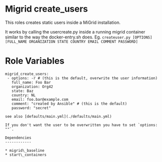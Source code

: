 # Migrid create\_users

This roles creates static users inside a MiGrid installation.

It works by calling the usercreate.py inside a running migrid container similar to the way the docker-entry.sh does.
Eg. `createuser.py [OPTIONS] [FULL_NAME ORGANIZATION STATE COUNTRY EMAIL COMMENT PASSWORD]`

# Role Variables

```
migrid_create_users:
 - options: -r # (this is the default, overwrite the user information)
   full_name: Foo Bar
   organization: Org42
   state: Baz
   country: NL
   email: foo.bar@example.com
   comment: "created by Ansible" # (this is the default)
   password: "secret"

see also [defaults/main.yml](./defaults/main.yml)

If you don't want the user to be overwritten you have to set `options: ""`.

Dependencies
------------

* migrid\_baseline
* start\_containers

